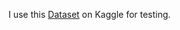 I use this [Dataset](https://www.kaggle.com/datasets/jensenbaxter/10dataset-text-document-classification) on Kaggle for testing.
